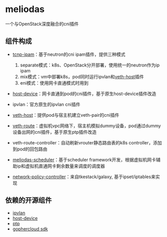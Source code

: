 # meliodas

一个与OpenStack深度融合的cni插件

## 组件构成

- [tcnp-ipam](docs/ipam.md#)：基于neutron的cni ipam插件，提供三种模式

    1. separate模式：k8s、OpenStack分开部署，使用统一的neutron作为ip ipam
    2. mix模式：vm中部署k8s，pod同时运行ipvlan和[veth-host](docs/veth-host.md#)插件
    3. eni模式：使用网卡直通模式时用到

- [host-device](docs/host-device.md)：网卡直通到pod的cni插件，基于原生host-device插件改造
- ipvlan：官方原生的ipvlan cni插件
- [veth-host](docs/veth-host.md)：提供pod与宿主机建立veth-pair的cni插件
- [veth-route](docs/veth-route.md)：虚拟机vpc网络下，宿主机模拟dummy设备，pod通过dummy设备出网的cni插件，基于原生ptp插件改造
- veth-route-controller：自动刷新vrouter静态路由表的k8s controller，添加到pod的回包路由
- [meliodas-scheduler](docs/scheduler.md)：基于scheduler framework开发，根据虚拟机网卡辅助ip和虚拟机直通网卡剩余数量来调度的调度器
- [network-policy-controller](https://github.com/tkestack/galaxy/blob/master/doc/network-policy.md)：来自tkestack/galaxy, 基于ipset/iptables来实现

## 依赖的开源组件

- [ipvlan](https://github.com/containernetworking/plugins/blob/master/plugins/main/ipvlan/ipvlan.go)
- [host-device](https://github.com/containernetworking/plugins/blob/master/plugins/main/ptp/ptp.go)
- [ptp](https://github.com/containernetworking/plugins/blob/master/plugins/main/ptp/ptp.go)
- [gophercloud sdk](https://github.com/gophercloud/gophercloud)
